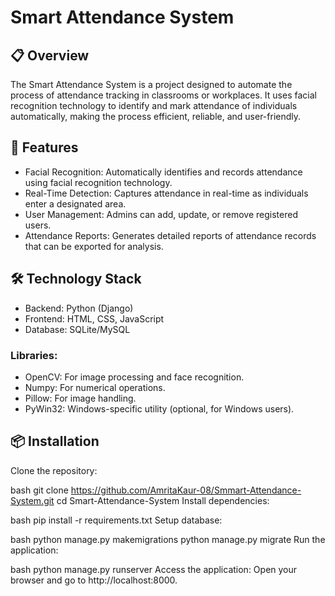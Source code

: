 # Smart Attendance System
## 📋 Overview
The Smart Attendance System is a project designed to automate the process of attendance tracking in classrooms or workplaces. It uses facial recognition technology to identify and mark attendance of individuals automatically, making the process efficient, reliable, and user-friendly.

## 🚀 Features
- Facial Recognition: Automatically identifies and records attendance using facial recognition technology.
- Real-Time Detection: Captures attendance in real-time as individuals enter a designated area.
- User Management: Admins can add, update, or remove registered users.
- Attendance Reports: Generates detailed reports of attendance records that can be exported for analysis.

## 🛠️ Technology Stack
- Backend: Python (Django)
- Frontend: HTML, CSS, JavaScript
- Database: SQLite/MySQL
### Libraries:
- OpenCV: For image processing and face recognition.
- Numpy: For numerical operations.
- Pillow: For image handling.
- PyWin32: Windows-specific utility (optional, for Windows users).

## 📦 Installation
Clone the repository:

bash
git clone https://github.com/AmritaKaur-08/Smmart-Attendance-System.git
cd Smart-Attendance-System
Install dependencies:

bash
pip install -r requirements.txt
Setup database:

bash
python manage.py makemigrations
python manage.py migrate
Run the application:

bash
python manage.py runserver
Access the application: Open your browser and go to http://localhost:8000.
